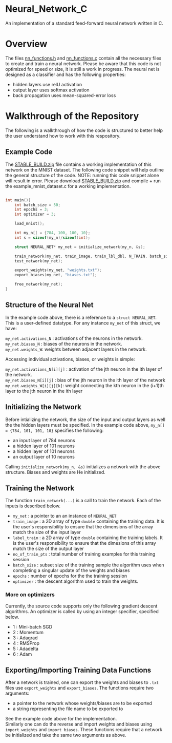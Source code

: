 # Neural_Network_C
An implementation of a standard feed-forward neural network written in C.

# Overview

The files [nn_functions.h](./nn_functions.h) and [nn_functions.c](./nn_functions.c) contain all the necessary files to create and train a neural network. Please be aware that this code is not optimized for speed or size,
it is still a work in progress. The neural net is designed as a classifier and has the following properties: <br />

- hidden layers use relU activation 
- output layer uses softmax activation
- back propagation uses mean-squared-error loss


# Walkthrough of the Repository

The following is a walkthrough of how the code is structured to better help the user understand how to work with this respository.

## Example Code

The [STABLE_BUILD.zip](./STABLE_BUILD.zip) file contains a working implementation of this network on the MNIST dataset. The following code snippet will help outline the general structure of the code. NOTE: running this code snippet alone will result in error. Please download [STABLE_BUILD.zip](./STABLE_BUILD.zip) and compile + run the example_mnist_dataset.c for a working implementation.

```C

int main(){
    int batch_size = 50;
    int epochs = 3;
    int optimizer = 3;

    load_mnist();

    int my_n[] = {784, 100, 100, 10};
    int s = sizeof(my_n)/sizeof(int);

    struct NEURAL_NET* my_net = initialize_network(my_n, &s);

    train_network(my_net, train_image, train_lbl_dbl, N_TRAIN, batch_size, epochs, optimizer);
    test_network(my_net);

    export_weights(my_net, "weights.txt");
    export_biases(my_net, "biases.txt");

    free_network(my_net);
}

```
## Structure of the Neural Net

In the example code above, there is a reference to a `struct NEURAL_NET`. This is a user-defined datatype. For any instance `my_net` of this struct, we have:

`my_net.activations_N` : activations of the neurons in the network. <br />
`my_net.biases_N` : biases of the neurons in the network. <br />
`my_net.weights_W`: weights between adjacent layers in the network. <br />

Accessing individual activations, biases, or weights is simple: <br />


`my_net.activations_N[i][j]` : activation of the jth neuron in the ith layer of the network.  <br />
`my_net.biases_N[i][j]` : bias of the jth neuron in the ith layer of the network <br />
`my_net.weights_W[i][j][k]`: weight connecting the kth neuron in the (i+1)th layer to the jth neuron in the ith layer <br />

## Initializing the Network

Before intializing the network, the size of the input and output layers as well the the hidden layers must be specified. In the example code above, `my_n[] = {784, 101, 101, 10}` specifies the following: <br />

- an input layer of 784 neurons <br />
- a hidden layer of 101 neurons <br />
- a hidden layer of 101 neurons <br />
- an output layer of 10 neurons <br />

Calling `initialize_network(my_n, &s)` initializes a network with the above structure. Biases and weights are He initialized.

## Training the Network

The function `train_network(...)` is a call to train the network. Each of the inputs is described below. <br />

- `my_net` : a pointer to an an instance of `NEURAL_NET`
- `train_image` : a 2D array of type `double` containing the training data. It is the user's responsibility to ensure that the dimensions of the array match the size of the input layer
- `label_train` : a 2D array of type `double` containing the training labels. It is the user's responsibility to ensure that the dimesions of this array match the size of the output layer
- `no_of_train_pts` : total number of training examples for this training session
- `batch_size` : subset size of the training sample the algorithm uses when completing a singular update of the weights and biases
- `epochs` : number of epochs for the the training session
- `optimizer` : the descent algorithm used to train the weights.

### More on optimizers

Currently, the source code supports only the following gradient descent algorithms. An optimizer is called by using an integer specifier, specified below.

- 1 : Mini-batch SGD
- 2 : Momentum
- 3 : Adagrad
- 4 : RMSProp
- 5 : Adadelta
- 6 : Adam

## Exporting/Importing Training Data Functions

After a network is trained, one can export the weights and biases to `.txt` files use `export_weights` and `export_biases`. The functions require two arguments:

- a pointer to the network whose weights/biases are to be exported
- a string representing the file name to be exported to

See the example code above for the implementation. <br />
Similarly one can do the reverse and import weights and biases using `import_weights` and `import biases`. These functions require that a network be initialized and take the same two arguments as above.
